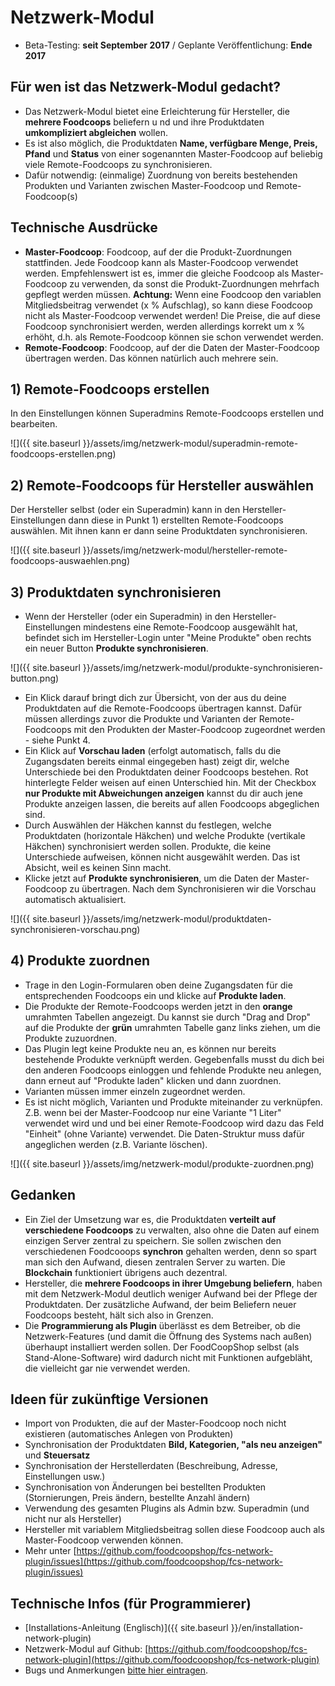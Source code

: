 # Netzwerk-Modul
* Beta-Testing: **seit September 2017** /  Geplante Veröffentlichung: **Ende 2017**

## Für wen ist das Netzwerk-Modul gedacht?
* Das Netzwerk-Modul bietet eine Erleichterung für Hersteller, die **mehrere Foodcoops** beliefern u nd und ihre Produktdaten **umkompliziert abgleichen** wollen.
* Es ist also möglich, die Produktdaten **Name, verfügbare Menge, Preis, Pfand** und **Status** von einer sogenannten Master-Foodcoop auf beliebig viele Remote-Foodcoops zu synchronisieren.
* Dafür notwendig: (einmalige) Zuordnung von bereits bestehenden Produkten und Varianten zwischen Master-Foodcoop und Remote-Foodcoop(s)

## Technische Ausdrücke
* **Master-Foodcoop**: Foodcoop, auf der die Produkt-Zuordnungen stattfinden. Jede Foodcoop kann als Master-Foodcoop verwendet werden. Empfehlenswert ist es, immer die gleiche Foodcoop als Master-Foodcoop zu verwenden, da sonst die Produkt-Zuordnungen mehrfach gepflegt werden müssen. **Achtung:** Wenn eine Foodcoop den variablen Mitgliedsbeitrag verwendet (x % Aufschlag), so kann diese Foodcoop nicht als Master-Foodcoop verwendet werden! Die Preise, die auf diese Foodcoop synchronisiert werden, werden allerdings korrekt um x % erhöht, d.h. als Remote-Foodcoop können sie schon verwendet werden.
* **Remote-Foodcoop**: Foodcoop, auf der die Daten der Master-Foodcoop übertragen werden. Das können natürlich auch mehrere sein.

## 1) Remote-Foodcoops erstellen
In den Einstellungen können Superadmins Remote-Foodcoops erstellen und bearbeiten.

![]({{ site.baseurl }}/assets/img/netzwerk-modul/superadmin-remote-foodcoops-erstellen.png)

## 2) Remote-Foodcoops für Hersteller auswählen
Der Hersteller selbst (oder ein Superadmin) kann in den Hersteller-Einstellungen dann diese in Punkt 1) erstellten Remote-Foodcoops auswählen. Mit ihnen kann er dann seine Produktdaten synchronisieren.

![]({{ site.baseurl }}/assets/img/netzwerk-modul/hersteller-remote-foodcoops-auswaehlen.png)

## 3) Produktdaten synchronisieren
* Wenn der Hersteller (oder ein Superadmin) in den Hersteller-Einstellungen mindestens eine Remote-Foodcoop ausgewählt hat, befindet sich im Hersteller-Login unter "Meine Produkte" oben rechts ein neuer Button **Produkte synchronisieren**.

![]({{ site.baseurl }}/assets/img/netzwerk-modul/produkte-synchronisieren-button.png)

* Ein Klick darauf bringt dich zur Übersicht, von der aus du deine Produktdaten auf die Remote-Foodcoops übertragen kannst. Dafür müssen allerdings zuvor die Produkte und Varianten der Remote-Foodcoops mit den Produkten der Master-Foodcoop zugeordnet werden - siehe Punkt 4.
* Ein Klick auf **Vorschau laden** (erfolgt automatisch, falls du die Zugangsdaten bereits einmal eingegeben hast) zeigt dir, welche Unterschiede bei den Produktdaten deiner Foodcoops bestehen. Rot hinterlegte Felder weisen auf einen Unterschied hin. Mit der Checkbox **nur Produkte mit Abweichungen anzeigen** kannst du dir auch jene Produkte anzeigen lassen, die bereits auf allen Foodcoops abgeglichen sind. 
* Durch Auswählen der Häkchen kannst du festlegen, welche Produktdaten (horizontale Häkchen) und welche Produkte (vertikale Häkchen) synchronisiert werden sollen. Produkte, die keine Unterschiede aufweisen, können nicht ausgewählt werden. Das ist Absicht, weil es keinen Sinn macht.
* Klicke jetzt auf **Produkte synchronisieren**, um die Daten der Master-Foodcoop zu übertragen. Nach dem Synchronisieren wir die Vorschau automatisch aktualisiert.

![]({{ site.baseurl }}/assets/img/netzwerk-modul/produktdaten-synchronisieren-vorschau.png)

## 4) Produkte zuordnen
* Trage in den Login-Formularen oben deine Zugangsdaten für die entsprechenden Foodcoops ein und klicke auf **Produkte laden**.
* Die Produkte der Remote-Foodcoops werden jetzt in den **orange** umrahmten Tabellen angezeigt. Du kannst sie durch "Drag and Drop" auf die Produkte der **grün** umrahmten Tabelle ganz links ziehen, um die Produkte zuzuordnen.
* Das Plugin legt keine Produkte neu an, es können nur bereits bestehende Produkte verknüpft werden. Gegebenfalls musst du dich bei den anderen Foodcoops einloggen und fehlende Produkte neu anlegen, dann erneut auf "Produkte laden" klicken und dann zuordnen.
* Varianten müssen immer einzeln zugeordnet werden.
* Es ist nicht möglich, Varianten und Produkte miteinander zu verknüpfen. Z.B. wenn bei der Master-Foodcoop nur eine Variante "1 Liter" verwendet wird und und bei einer Remote-Foodcoop wird dazu das Feld "Einheit" (ohne Variante) verwendet. Die Daten-Struktur muss dafür angeglichen werden (z.B. Variante löschen).

![]({{ site.baseurl }}/assets/img/netzwerk-modul/produkte-zuordnen.png)

## Gedanken
* Ein Ziel der Umsetzung war es, die Produktdaten **verteilt auf verschiedene Foodcoops** zu verwalten, also ohne die Daten auf einem einzigen Server zentral zu speichern. Sie sollen zwischen den verschiedenen Foodcooops **synchron** gehalten werden, denn so spart man sich den Aufwand, diesen zentralen Server zu warten. Die **Blockchain** funktioniert übrigens auch dezentral.
* Hersteller, die **mehrere Foodcoops in ihrer Umgebung beliefern**, haben mit dem Netzwerk-Modul deutlich weniger Aufwand bei der Pflege der Produktdaten. Der zusätzliche Aufwand, der beim Beliefern neuer Foodcoops besteht, hält sich also in Grenzen.
* Die **Programmierung als Plugin** überlässt es dem Betreiber, ob die Netzwerk-Features (und damit die Öffnung des Systems nach außen) überhaupt installiert werden sollen. Der FoodCoopShop selbst (als Stand-Alone-Software) wird dadurch nicht mit Funktionen aufgebläht, die vielleicht gar nie verwendet werden.

## Ideen für zukünftige Versionen
* Import von Produkten, die auf der Master-Foodcoop noch nicht existieren (automatisches Anlegen von Produkten)
* Synchronisation der Produktdaten **Bild, Kategorien, "als neu anzeigen"** und **Steuersatz**
* Synchronisation der Herstellerdaten (Beschreibung, Adresse, Einstellungen usw.)
* Synchronisation von Änderungen bei bestellten Produkten (Stornierungen, Preis ändern, bestellte Anzahl ändern)
* Verwendung des gesamten Plugins als Admin bzw. Superadmin (und nicht nur als Hersteller)
* Hersteller mit variablem Mitgliedsbeitrag sollen diese Foodcoop auch als Master-Foodcoop verwenden können.
* Mehr unter [https://github.com/foodcoopshop/fcs-network-plugin/issues](https://github.com/foodcoopshop/fcs-network-plugin/issues)

## Technische Infos (für Programmierer)
* [Installations-Anleitung (Englisch)]({{ site.baseurl }}/en/installation-network-plugin)
* Netzwerk-Modul auf Github: [https://github.com/foodcoopshop/fcs-network-plugin](https://github.com/foodcoopshop/fcs-network-plugin)
* Bugs und Anmerkungen [bitte hier eintragen](https://github.com/foodcoopshop/fcs-network-plugin/issues).
